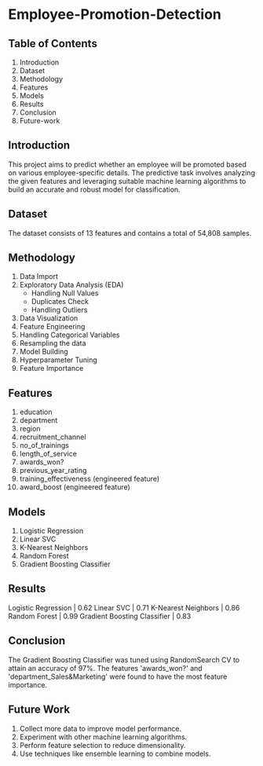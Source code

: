 # Employee-Promotion-Detection

## Table of Contents
1. Introduction
2. Dataset
3. Methodology
4. Features
5. Models
6. Results
7. Conclusion
8. Future-work

## Introduction
This project aims to predict whether an employee will be promoted based on various employee-specific details. The predictive task involves analyzing the given features and leveraging suitable machine learning algorithms to build an accurate and robust model for classification.

## Dataset
The dataset consists of 13 features and contains a total of 54,808 samples.

## Methodology
1. Data Import
2. Exploratory Data Analysis (EDA)
    - Handling Null Values
    - Duplicates Check
    - Handling Outliers
3. Data Visualization
4. Feature Engineering
5. Handling Categorical Variables
6. Resampling the data
7. Model Building
8. Hyperparameter Tuning
9. Feature Importance

## Features
1. education
2. department
3. region
4. recruitment_channel
5. no_of_trainings
6. length_of_service
7. awards_won?
8. previous_year_rating
9. training_effectiveness (engineered feature)
10. award_boost (engineered feature)

## Models
1. Logistic Regression
2. Linear SVC
3. K-Nearest Neighbors
4. Random Forest
5. Gradient Boosting Classifier

## Results
Logistic Regression | 0.62 
Linear SVC | 0.71 
K-Nearest Neighbors | 0.86 
Random Forest | 0.99 
Gradient Boosting Classifier | 0.83 

## Conclusion
The Gradient Boosting Classifier was tuned using RandomSearch CV to attain an accuracy of 97%. The features 'awards_won?' and 'department_Sales&Marketing' were found to have the most feature importance.

## Future Work
1. Collect more data to improve model performance.
2. Experiment with other machine learning algorithms.
3. Perform feature selection to reduce dimensionality.
4. Use techniques like ensemble learning to combine models.
